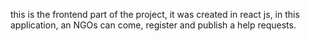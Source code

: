 this is the frontend part of the project, it was created in react js, in this application, an NGOs can come, register and publish a help requests.
